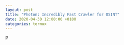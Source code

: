 ```yaml
---
layout: post
title: "Photon: Incredibly Fast Crawler for OSINT"
date: 2020-04-30 12:00:00 +0100
categories: termux
---
```


P
